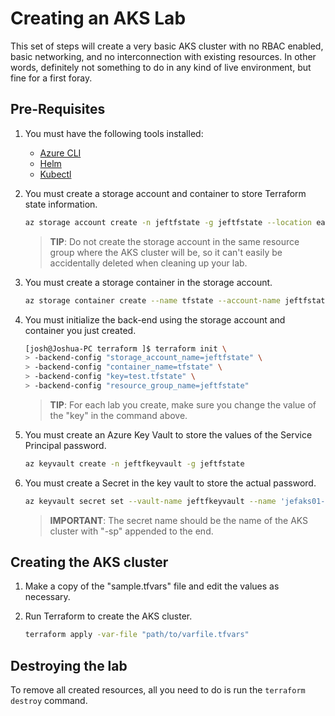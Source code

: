 # Creating an AKS Lab

This set of steps will create a very basic AKS cluster with no RBAC enabled, basic networking, and no interconnection with existing resources. In other words, definitely not something to do in any kind of live environment, but fine for a first foray.

## Pre-Requisites

1. You must have the following tools installed:
    * [Azure CLI](https://docs.microsoft.com/en-us/cli/azure/install-azure-cli?view=azure-cli-latest)
    * [Helm](https://github.com/helm/helm)
    * [Kubectl](https://kubernetes.io/docs/tasks/tools/install-kubectl/)

1. You must create a storage account and container to store Terraform state information.

    ```bash
    az storage account create -n jeftfstate -g jeftfstate --location eastus2 --kind StorageV2
    ```

    >**TIP**: Do not create the storage account in the same resource group where the AKS cluster will be, so it can't easily be accidentally deleted when cleaning up your lab.

1. You must create a storage container in the storage account.

    ```bash
    az storage container create --name tfstate --account-name jeftfstate
    ```

1. You must initialize the back-end using the storage account and container you just created.

    ```bash
    [josh@Joshua-PC terraform ]$ terraform init \
    > -backend-config "storage_account_name=jeftfstate" \
    > -backend-config "container_name=tfstate" \
    > -backend-config "key=test.tfstate" \
    > -backend-config "resource_group_name=jeftfstate"
    ```

    >**TIP**: For each lab you create, make sure you change the value of the "key" in the command above.

1. You must create an Azure Key Vault to store the values of the Service Principal password.

    ```bash
    az keyvault create -n jeftfkeyvault -g jeftfstate
    ```

1. You must create a Secret in the key vault to store the actual password.

    ```bash
    az keyvault secret set --vault-name jeftfkeyvault --name 'jefaks01-sp' --value 'A crazy password here'
    ```

    >**IMPORTANT**: The secret name should be the name of the AKS cluster with "-sp" appended to the end.

## Creating the AKS cluster

1. Make a copy of the "sample.tfvars" file and edit the values as necessary.
1. Run Terraform to create the AKS cluster.

    ```bash
    terraform apply -var-file "path/to/varfile.tfvars"
    ```

## Destroying the lab

To remove all created resources, all you need to do is run the `terraform destroy` command.

```bash
